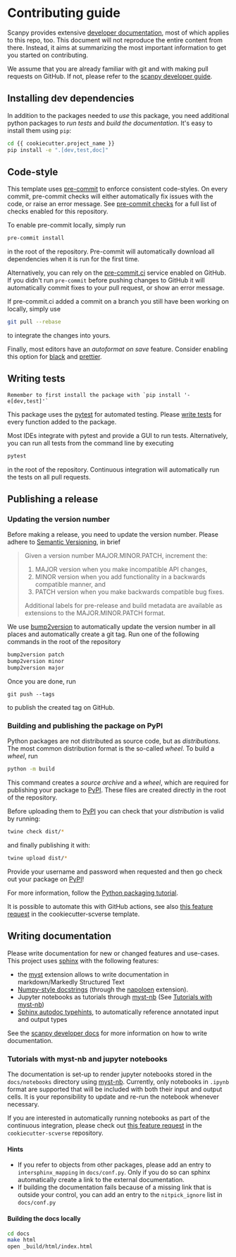 # Contributing guide

Scanpy provides extensive [developer documentation][scanpy developer guide], most of which applies to this repo, too.
This document will not reproduce the entire content from there. Instead, it aims at summarizing the most important
information to get you started on contributing.

We assume that you are already familiar with git and with making pull requests on GitHub. If not, please refer
to the [scanpy developer guide][].

## Installing dev dependencies

In addition to the packages needed to _use_ this package, you need additional python packages to _run tests_ and _build
the documentation_. It's easy to install them using `pip`:

```bash
cd {{ cookiecutter.project_name }}
pip install -e ".[dev,test,doc]"
```

## Code-style

This template uses [pre-commit][] to enforce consistent code-styles. On every commit, pre-commit checks will either
automatically fix issues with the code, or raise an error message. See [pre-commit checks](developer_docs.md#pre-commit-checks) for
a full list of checks enabled for this repository.

To enable pre-commit locally, simply run

```bash
pre-commit install
```

in the root of the repository. Pre-commit will automatically download all dependencies when it is run for the first time.

Alternatively, you can rely on the [pre-commit.ci][] service enabled on GitHub. If you didn't run `pre-commit` before
pushing changes to GitHub it will automatically commit fixes to your pull request, or show an error message.

If pre-commit.ci added a commit on a branch you still have been working on locally, simply use

```bash
git pull --rebase
```

to integrate the changes into yours.

Finally, most editors have an _autoformat on save_ feature. Consider enabling this option for [black][black-editors]
and [prettier][prettier-editors].

[black-editors]: https://black.readthedocs.io/en/stable/integrations/editors.html
[prettier-editors]: https://prettier.io/docs/en/editors.html

## Writing tests

```{note}
Remember to first install the package with `pip install '-e[dev,test]'`
```

This package uses the [pytest][] for automated testing. Please [write tests][scanpy-test-docs] for every function added
to the package.

Most IDEs integrate with pytest and provide a GUI to run tests. Alternatively, you can run all tests from the
command line by executing

```bash
pytest
```

in the root of the repository. Continuous integration will automatically run the tests on all pull requests.

[scanpy-test-docs]: https://scanpy.readthedocs.io/en/latest/dev/testing.html#writing-tests

## Publishing a release

### Updating the version number

Before making a release, you need to update the version number. Please adhere to [Semantic Versioning][semver], in brief

> Given a version number MAJOR.MINOR.PATCH, increment the:
>
> 1.  MAJOR version when you make incompatible API changes,
> 2.  MINOR version when you add functionality in a backwards compatible manner, and
> 3.  PATCH version when you make backwards compatible bug fixes.
>
> Additional labels for pre-release and build metadata are available as extensions to the MAJOR.MINOR.PATCH format.

We use [bump2version][] to automatically update the version number in all places and automatically create a git tag.
Run one of the following commands in the root of the repository

```bash
bump2version patch
bump2version minor
bump2version major
```

Once you are done, run

```
git push --tags
```

to publish the created tag on GitHub.

[bump2version]: https://github.com/c4urself/bump2version

### Building and publishing the package on PyPI

Python packages are not distributed as source code, but as _distributions_. The most common distribution format is the so-called _wheel_. To build a _wheel_, run

```bash
python -m build
```

This command creates a _source archive_ and a _wheel_, which are required for publishing your package to [PyPI][]. These files are created directly in the root of the repository.

Before uploading them to [PyPI][] you can check that your _distribution_ is valid by running:

```bash
twine check dist/*
```

and finally publishing it with:

```bash
twine upload dist/*
```

Provide your username and password when requested and then go check out your package on [PyPI][]!

For more information, follow the [Python packaging tutorial][].

It is possible to automate this with GitHub actions, see also [this feature request][pypi-feature-request]
in the cookiecutter-scverse template.

[python packaging tutorial]: https://packaging.python.org/en/latest/tutorials/packaging-projects/#generating-distribution-archives
[pypi-feature-request]: https://github.com/scverse/cookiecutter-scverse/issues/88

## Writing documentation

Please write documentation for new or changed features and use-cases. This project uses [sphinx][] with the following features:

-   the [myst][] extension allows to write documentation in markdown/Markedly Structured Text
-   [Numpy-style docstrings][numpydoc] (through the [napoloen][numpydoc-napoleon] extension).
-   Jupyter notebooks as tutorials through [myst-nb][] (See [Tutorials with myst-nb](#tutorials-with-myst-nb-and-jupyter-notebooks))
-   [Sphinx autodoc typehints][], to automatically reference annotated input and output types

See the [scanpy developer docs](https://scanpy.readthedocs.io/en/latest/dev/documentation.html) for more information
on how to write documentation.

### Tutorials with myst-nb and jupyter notebooks

The documentation is set-up to render jupyter notebooks stored in the `docs/notebooks` directory using [myst-nb][].
Currently, only notebooks in `.ipynb` format are supported that will be included with both their input and output cells.
It is your reponsibility to update and re-run the notebook whenever necessary.

If you are interested in automatically running notebooks as part of the continuous integration, please check
out [this feature request](https://github.com/scverse/cookiecutter-scverse/issues/40) in the `cookiecutter-scverse`
repository.

#### Hints

-   If you refer to objects from other packages, please add an entry to `intersphinx_mapping` in `docs/conf.py`. Only
    if you do so can sphinx automatically create a link to the external documentation.
-   If building the documentation fails because of a missing link that is outside your control, you can add an entry to
    the `nitpick_ignore` list in `docs/conf.py`

#### Building the docs locally

```bash
cd docs
make html
open _build/html/index.html
```

<!-- Links -->

[scanpy developer guide]: https://scanpy.readthedocs.io/en/latest/dev/index.html
[cookiecutter-scverse-instance]: https://cookiecutter-scverse-instance.readthedocs.io/en/latest/developer_docs.html
[github quickstart guide]: https://docs.github.com/en/get-started/quickstart/create-a-repo?tool=webui
[codecov]: https://about.codecov.io/sign-up/
[codecov docs]: https://docs.codecov.com/docs
[codecov bot]: https://docs.codecov.com/docs/team-bot
[codecov app]: https://github.com/apps/codecov
[pre-commit.ci]: https://pre-commit.ci/
[readthedocs.org]: https://readthedocs.org/
[myst-nb]: https://myst-nb.readthedocs.io/en/latest/
[jupytext]: https://jupytext.readthedocs.io/en/latest/
[pre-commit]: https://pre-commit.com/
[anndata]: https://github.com/scverse/anndata
[mudata]: https://github.com/scverse/mudata
[pytest]: https://docs.pytest.org/
[semver]: https://semver.org/
[sphinx]: https://www.sphinx-doc.org/en/master/
[myst]: https://myst-parser.readthedocs.io/en/latest/intro.html
[numpydoc-napoleon]: https://www.sphinx-doc.org/en/master/usage/extensions/napoleon.html
[numpydoc]: https://numpydoc.readthedocs.io/en/latest/format.html
[sphinx autodoc typehints]: https://github.com/tox-dev/sphinx-autodoc-typehints
[pypi]: https://pypi.org/
